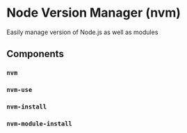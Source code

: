 # Node Version Manager (nvm)

Easily manage version of Node.js as well as modules

## Components

### ```nvm```

### ```nvm-use```

### ```nvm-install```

### ```nvm-module-install```
